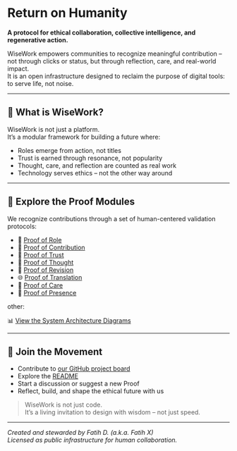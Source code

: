 
# Return on Humanity

**A protocol for ethical collaboration, collective intelligence, and regenerative action.**

WiseWork empowers communities to recognize meaningful contribution – not through clicks or status, but through reflection, care, and real-world impact.  
It is an open infrastructure designed to reclaim the purpose of digital tools: to serve life, not noise.

---

## 🧩 What is WiseWork?

WiseWork is not just a platform.  
It’s a modular framework for building a future where:

- Roles emerge from action, not titles  
- Trust is earned through resonance, not popularity  
- Thought, care, and reflection are counted as real work  
- Technology serves ethics – not the other way around

---

## 🔎 Explore the Proof Modules

We recognize contributions through a set of human-centered validation protocols:

- 🧱 [Proof of Role](https://github.com/fatdinhero/wisework/issues/1)  
- 🧾 [Proof of Contribution](https://github.com/fatdinhero/wisework/issues/2)  
- 🤝 [Proof of Trust](https://github.com/fatdinhero/wisework/issues/3)  
- 💬 [Proof of Thought](https://github.com/fatdinhero/wisework/issues/4)  
- 🔁 [Proof of Revision](https://github.com/fatdinhero/wisework/issues/6)  
- 🌐 [Proof of Translation](https://github.com/fatdinhero/wisework/issues/7)  
- 🫶 [Proof of Care](https://github.com/fatdinhero/wisework/issues/8)  
- 👤 [Proof of Presence](https://github.com/fatdinhero/wisework/issues/9)

other:

📊 [View the System Architecture Diagrams](./system/architecture.md)

---

## 🧭 Join the Movement

- Contribute to [our GitHub project board](https://github.com/users/fatdinhero/projects)
- Explore the [README](https://github.com/fatdinhero/wisework/blob/main/README.md)
- Start a discussion or suggest a new Proof
- Reflect, build, and shape the ethical future with us

> WiseWork is not just code.  
> It’s a living invitation to design with wisdom – not just speed.

---

*Created and stewarded by Fatih D. (a.k.a. Fatih X)*  
*Licensed as public infrastructure for human collaboration.*
